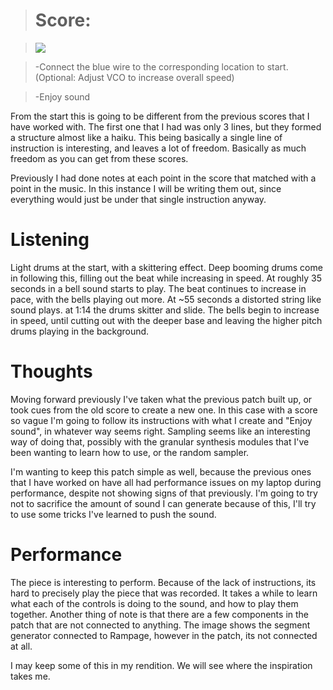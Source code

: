 ># Score:

><img src= "https://drive.google.com/uc?export=view&id=1RayQHKJnJWusBwYbMp1ecoCpIEXjkoou">

>-Connect the blue wire to the corresponding location to start.
>(Optional: Adjust VCO to increase overall speed)

>-Enjoy sound

From the start this is going to be different from the previous scores that I have worked with. The first one that I had was only 3 lines, but they formed a structure almost like a haiku. This being basically a single line of instruction is interesting, and leaves a lot of freedom. Basically as much freedom as you can get from these scores.

Previously I had done notes at each point in the score that matched with a point in the music. In this instance I will be writing them out, since everything would just be under that single instruction anyway.

# Listening

Light drums at the start, with a skittering effect. Deep booming drums come in following this, filling out the beat while increasing in speed. At roughly 35 seconds in a bell sound starts to play. The beat continues to increase in pace, with the bells playing out more. At ~55 seconds a distorted string like sound plays. at 1:14 the drums skitter and slide. The bells begin to increase in speed, until cutting out with the deeper base and leaving the higher pitch drums playing in the background.

# Thoughts

Moving forward previously I've taken what the previous patch built up, or took cues from the old score to create a new one. In this case with a score so vague I'm going to follow its instructions with what I create and "Enjoy sound", in whatever way seems right. Sampling seems like an interesting way of doing that, possibly with the granular synthesis modules that I've been wanting to learn how to use, or the random sampler.

I'm wanting to keep this patch simple as well, because the previous ones that I have worked on have all had performance issues on my laptop during performance, despite not showing signs of that previously. I'm going to try not to sacrifice the amount of sound I can generate because of this, I'll try to use some tricks I've learned to push the sound.

# Performance

The piece is interesting to perform. Because of the lack of instructions, its hard to precisely play the piece that was recorded. It takes a while to learn what each of the controls is doing to the sound, and how to play them together. Another thing of note is that there are a few components in the patch that are not connected to anything. The image shows the segment generator connected to Rampage, however in the patch, its not connected at all.

I may keep some of this in my rendition. We will see where the inspiration takes me.
